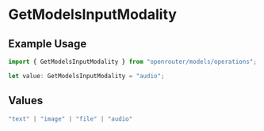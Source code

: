 # GetModelsInputModality

## Example Usage

```typescript
import { GetModelsInputModality } from "openrouter/models/operations";

let value: GetModelsInputModality = "audio";
```

## Values

```typescript
"text" | "image" | "file" | "audio"
```